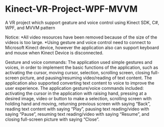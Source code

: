 # Kinect-VR-Project-WPF-MVVM
A VR project which support geature and voice control using Kinect SDK, C#, WPF, and MVVM pattern

Notice:
*All video resources have been removed because of the size of the videos is too large.
*Using gesture and voice control need to connect to Microsoft Kinect device, 
 however the application also can support keyboard and mouse when Kinect Device is disconnected.

Gesture and voice commands:
The application used simple gestures and voices, in order to implement the basic functions of the application, 
such as activating the cursor, moving cursor, selection, scrolling screen, closing full-screen picture, 
and pausing/resuming video/reading of text content. 
The application also supported converting text content to voice to improve the user experience. 
The application gesture/voice commands included: activating the cursor in the application with raising hand, 
pressing at a desired image, video or button to make a selection, scrolling screen with holding hand and moving, 
returning previous screen with saying “Back”, reading text content with saying “Play”, pausing text reading/video with saying “Pause”, 
resuming text reading/video with saying “Resume”, and closing full-screen picture with saying “Close”.

